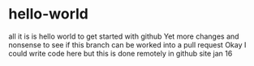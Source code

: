 # hello-world
all it is is hello world to get started with github
Yet more changes and nonsense to see if this branch can be worked into a pull request
Okay I could write code here but this is done remotely in github site jan 16
